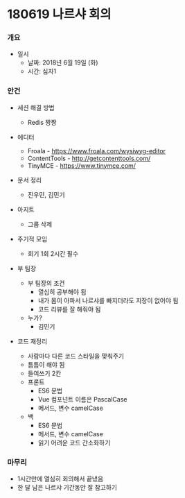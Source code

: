 # 180619 나르샤 회의

### 개요
- 일시
  - 날짜: 2018년 6월 19일 (화)
  - 시간: 심자1

### 안건
- 세션 해결 방법
  - Redis 짱짱

- 에디터
  - Froala - https://www.froala.com/wysiwyg-editor
  - ContentTools - http://getcontenttools.com/
  - TinyMCE - https://www.tinymce.com/

- 문서 정리
  - 진우민, 김민기

- 아지트
  - 그룹 삭제

- 주기적 모임
  - 회기 1회 2시간 필수

- 부 팀장
  - 부 팀장의 조건
    - 열심히 공부해야 됨
    - 내가 몸이 아파서 나르샤를 빠지더라도 지장이 없어야 됨
    - 코드 리뷰를 잘 해줘야 됨
  - 누가?
    - 김민기

- 코드 재정리
  - 사람마다 다른 코드 스타일을 맞춰주기
  - 틈틈이 해야 됨
  - 들여쓰기 2칸
  - 프론트
    - ES6 문법
    - Vue 컴포넌트 이름은 PascalCase
    - 메서드, 변수 camelCase
  - 백
    - ES6 문법
    - 메서드, 변수 camelCase
    - 읽기 어려운 코드 간소화하기

### 마무리
- 1시간만에 열심히 회의해서 끝냈음
- 한 달 남은 나르샤 기간동안 잘 참고하기